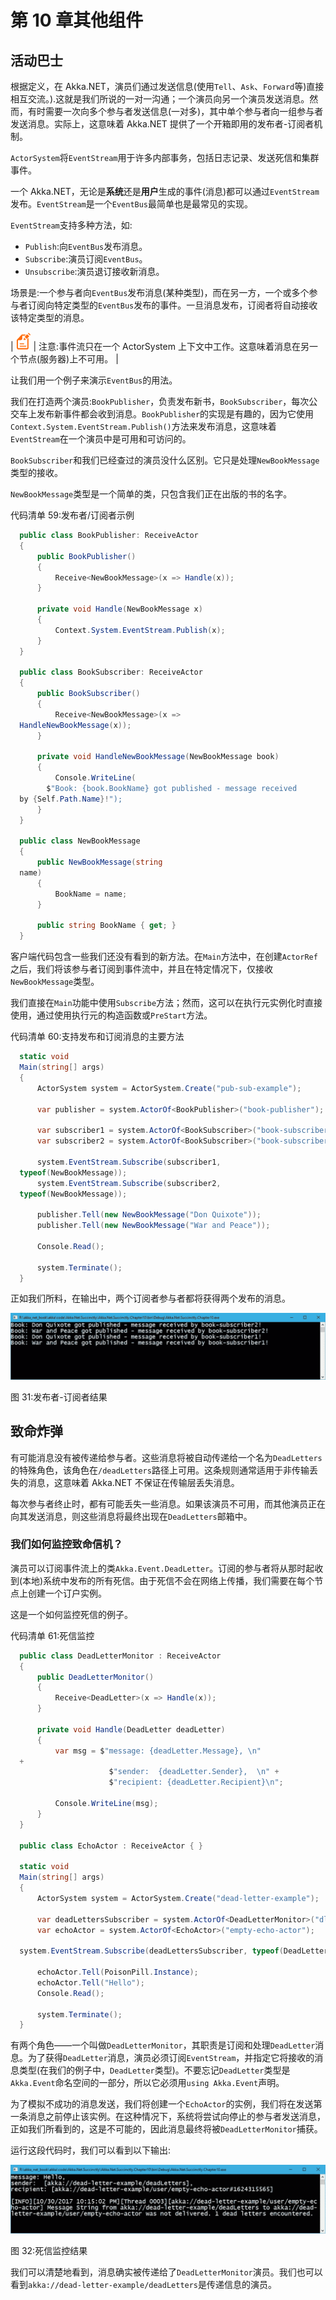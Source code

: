 # 第 10 章其他组件

## 活动巴士

根据定义，在 Akka.NET，演员们通过发送信息(使用`Tell`、`Ask`、`Forward`等)直接相互交流。).这就是我们所说的一对一沟通；一个演员向另一个演员发送消息。然而，有时需要一次向多个参与者发送信息(一对多)，其中单个参与者向一组参与者发送消息。实际上，这意味着 Akka.NET 提供了一个开箱即用的发布者-订阅者机制。

`ActorSystem`将`EventStream`用于许多内部事务，包括日志记录、发送死信和集群事件。

一个 Akka.NET，无论是**系统**还是**用户**生成的事件(消息)都可以通过`EventStream`发布。`EventStream`是一个`EventBus`最简单也是最常见的实现。

`EventStream`支持多种方法，如:

*   `Publish`:向`EventBus`发布消息。
*   `Subscribe`:演员订阅`EventBus`。
*   `Unsubscribe`:演员退订接收新消息。

场景是:一个参与者向`EventBus`发布消息(某种类型)，而在另一方，一个或多个参与者订阅向特定类型的`EventBus`发布的事件。一旦消息发布，订阅者将自动接收该特定类型的消息。

| ![](img/note.png) | 注意:事件流只在一个 ActorSystem 上下文中工作。这意味着消息在另一个节点(服务器)上不可用。 |

让我们用一个例子来演示`EventBus`的用法。

我们在打造两个演员:`BookPublisher`，负责发布新书，`BookSubscriber`，每次公交车上发布新事件都会收到消息。`BookPublisher`的实现是有趣的，因为它使用`Context.System.EventStream.Publish()`方法来发布消息，这意味着`EventStream`在一个演员中是可用和可访问的。

`BookSubscriber`和我们已经查过的演员没什么区别。它只是处理`NewBookMessage`类型的接收。

`NewBookMessage`类型是一个简单的类，只包含我们正在出版的书的名字。

代码清单 59:发布者/订阅者示例

```cs
  public class BookPublisher: ReceiveActor
  {
      public BookPublisher()
      {
          Receive<NewBookMessage>(x => Handle(x));
      }

      private void Handle(NewBookMessage x)
      {
          Context.System.EventStream.Publish(x);
      }
  }

  public class BookSubscriber: ReceiveActor
  {
      public BookSubscriber()
      {
          Receive<NewBookMessage>(x =>
  HandleNewBookMessage(x));
      }

      private void HandleNewBookMessage(NewBookMessage book)
      {
          Console.WriteLine(
        $"Book: {book.BookName} got published - message received
  by {Self.Path.Name}!");
      }
  }

  public class NewBookMessage
  {
      public NewBookMessage(string
  name)
      {
          BookName = name;
      }

      public string BookName { get; }
  }

```

客户端代码包含一些我们还没有看到的新方法。在`Main`方法中，在创建`ActorRef`之后，我们将该参与者订阅到事件流中，并且在特定情况下，仅接收`NewBookMessage`类型。

我们直接在`Main`功能中使用`Subscribe`方法；然而，这可以在执行元实例化时直接使用，通过使用执行元的构造函数或`PreStart`方法。

代码清单 60:支持发布和订阅消息的主要方法

```cs
  static void
  Main(string[] args)
  {
      ActorSystem system = ActorSystem.Create("pub-sub-example");

      var publisher = system.ActorOf<BookPublisher>("book-publisher");

      var subscriber1 = system.ActorOf<BookSubscriber>("book-subscriber1");
      var subscriber2 = system.ActorOf<BookSubscriber>("book-subscriber2");

      system.EventStream.Subscribe(subscriber1,
  typeof(NewBookMessage));
      system.EventStream.Subscribe(subscriber2,
  typeof(NewBookMessage));

      publisher.Tell(new NewBookMessage("Don Quixote"));
      publisher.Tell(new NewBookMessage("War and Peace"));

      Console.Read();

      system.Terminate();
  }

```

正如我们所料，在输出中，两个订阅者参与者都将获得两个发布的消息。

![](img/image035.jpg)

图 31:发布者-订阅者结果

## 致命炸弹

有可能消息没有被传递给参与者。这些消息将被自动传递给一个名为`DeadLetters`的特殊角色，该角色在`/deadLetters`路径上可用。这条规则通常适用于非传输丢失的消息，这意味着 Akka.NET 不保证在传输层丢失消息。

每次参与者终止时，都有可能丢失一些消息。如果该演员不可用，而其他演员正在向其发送消息，则这些消息将最终出现在`DeadLetters`邮箱中。

### 我们如何监控致命信机？

演员可以订阅事件流上的类`Akka.Event.DeadLetter`。订阅的参与者将从那时起收到(本地)系统中发布的所有死信。由于死信不会在网络上传播，我们需要在每个节点上创建一个订户实例。

这是一个如何监控死信的例子。

代码清单 61:死信监控

```cs
  public class DeadLetterMonitor : ReceiveActor
  {
      public DeadLetterMonitor()
      {
          Receive<DeadLetter>(x => Handle(x));
      }

      private void Handle(DeadLetter deadLetter)
      {
          var msg = $"message: {deadLetter.Message}, \n"
  +
                      $"sender:  {deadLetter.Sender},  \n" +
                      $"recipient: {deadLetter.Recipient}\n";

          Console.WriteLine(msg);
      }
  }

  public class EchoActor : ReceiveActor { }

  static void
  Main(string[] args)
  {
      ActorSystem system = ActorSystem.Create("dead-letter-example");

      var deadLettersSubscriber = system.ActorOf<DeadLetterMonitor>("dl-subscriber");
      var echoActor = system.ActorOf<EchoActor>("empty-echo-actor");

  system.EventStream.Subscribe(deadLettersSubscriber, typeof(DeadLetter));

      echoActor.Tell(PoisonPill.Instance);
      echoActor.Tell("Hello");
      Console.Read();

      system.Terminate();
  }

```

有两个角色——一个叫做`DeadLetterMonitor`，其职责是订阅和处理`DeadLetter`消息。为了获得`DeadLetter`消息，演员必须订阅`EventStream`，并指定它将接收的消息类型(在我们的例子中，`DeadLetter`类型)。不要忘记`DeadLetter`类型是`Akka.Event`命名空间的一部分，所以它必须用`using Akka.Event`声明。

为了模拟不成功的消息发送，我们将创建一个`EchoActor`的实例，我们将在发送第一条消息之前停止该实例。在这种情况下，系统将尝试向停止的参与者发送消息，正如我们所看到的，这是不可能的，因此消息最终将被`DeadLetterMonitor`捕获。

运行这段代码时，我们可以看到以下输出:

![](img/image036.jpg)

图 32:死信监控结果

我们可以清楚地看到，消息确实被传递给了`DeadLetterMonitor`演员。我们也可以看到`akka://dead-letter-example/deadLetters`是传递信息的演员。